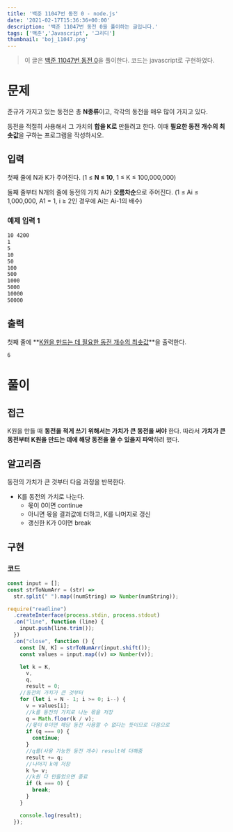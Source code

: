 ```yaml
---
title: '백준 11047번 동전 0 - node.js'
date: '2021-02-17T15:36:36+00:00'
description: '백준 11047번 동전 0을 풀이하는 글입니다.'
tags: ['백준','Javascript', '그리디']
thumbnail: 'boj_11047.png'
---
```


> 이 글은 [백준 11047번 동전 0](https://www.acmicpc.net/problem/11047)을 풀이한다. 코드는 javascript로 구현하였다.

# 문제

준규가 가지고 있는 동전은 총 **N종류**이고, 각각의 동전을 매우 많이 가지고 있다.

동전을 적절히 사용해서 그 가치의 **합을 K로** 만들려고 한다. 이때 **필요한 동전 개수의 최솟값**을 구하는 프로그램을 작성하시오.

## 입력

첫째 줄에 N과 K가 주어진다. (1 ≤ **N ≤ 10**, 1 ≤ K ≤ 100,000,000)

둘째 줄부터 N개의 줄에 동전의 가치 Ai가 **오름차순**으로 주어진다. (1 ≤ Ai ≤ 1,000,000, A1 = 1, i ≥ 2인 경우에 Ai는 Ai-1의 배수)

### 예제 입력 1

```bash
10 4200
1
5
10
50
100
500
1000
5000
10000
50000
```

## 출력

첫째 줄에 **<u>K원을 만드는 데 필요한 동전 개수의 최솟값</u>**을 출력한다.

```bash
6
```

# 풀이

## 접근

K원을 만들 때 **동전을 적게 쓰기 위해서는 가치가 큰 동전을 써야** 한다. 따라서 **가치가 큰 동전부터 K원을 만드는 데에 해당 동전을 쓸 수 있을지 파악**하려 했다. 

## 알고리즘

동전의 가치가 큰 것부터 다음 과정을 반복한다.

- K를 동전의 가치로 나눈다.
    - 몫이 0이면 continue
    - 아니면 몫을 결과값에 더하고, K를 나머지로 갱신
    - 갱신한 K가 0이면 break

## 구현

### 코드

```jsx
const input = [];
const strToNumArr = (str) =>
  str.split(" ").map((numString) => Number(numString));

require("readline")
  .createInterface(process.stdin, process.stdout)
  .on("line", function (line) {
    input.push(line.trim());
  })
  .on("close", function () {
    const [N, K] = strToNumArr(input.shift());
    const values = input.map((v) => Number(v));

    let k = K,
      v,
      q,
      result = 0;
    //동전의 가치가 큰 것부터
    for (let i = N - 1; i >= 0; i--) {
      v = values[i];
      //k를 동전의 가치로 나눈 몫을 저장
      q = Math.floor(k / v);
      //몫이 0이면 해당 동전 사용할 수 없다는 뜻이므로 다음으로
      if (q === 0) {
        continue;
      }
      //q를(사용 가능한 동전 개수) result에 더해줌
      result += q;
      //나머지 k에 저장
      k %= v;
      //k원 다 만들었으면 종료
      if (k === 0) {
        break;
      }
    }

    console.log(result);
  });
```